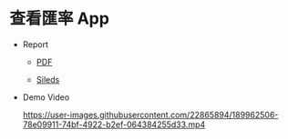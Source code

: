 # 查看匯率 App

* Report

  * [PDF](./report/匯率查詢.pdf)

  * [Sileds](./report/匯率查詢.pptx)

* Demo Video

  https://user-images.githubusercontent.com/22865894/189962506-78e09911-74bf-4922-b2ef-064384255d33.mp4
